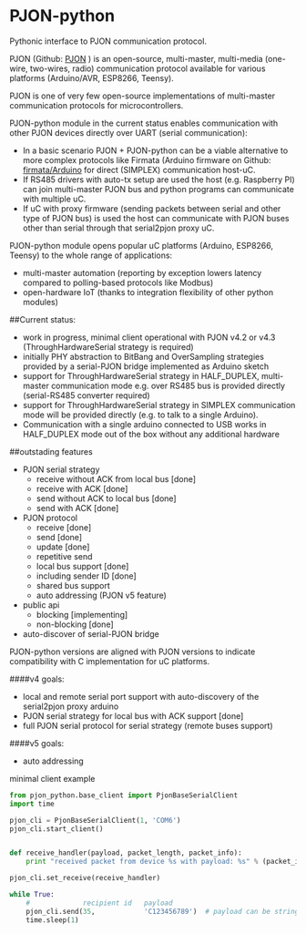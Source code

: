 # PJON-python
Pythonic interface to PJON communication protocol.

PJON (Github: [PJON](https://github.com/gioblu/PJON/) ) is an open-source, multi-master, multi-media (one-wire, two-wires, radio) communication protocol available for various platforms (Arduino/AVR, ESP8266, Teensy).

PJON is one of very few open-source implementations of multi-master communication protocols for microcontrollers. 

PJON-python module in the current status enables communication with other PJON devices directly over UART (serial communication): 

- In a basic scenario PJON + PJON-python can be a viable alternative to more complex protocols like Firmata (Arduino firmware on Github: [firmata/Arduino](https://github.com/firmata/arduino) for direct (SIMPLEX) communication host-uC. 
- If RS485 drivers with auto-tx setup are used the host (e.g. Raspberry PI) can join multi-master PJON bus and python programs can communicate with multiple uC.
- If uC with proxy firmware (sending packets between serial and other type of PJON bus) is used the host can communicate with PJON buses other than serial through that serial2pjon proxy uC.

PJON-python module opens popular uC platforms (Arduino, ESP8266, Teensy) to the whole range of applications:
- multi-master automation (reporting by exception lowers latency compared to polling-based protocols like Modbus)
- open-hardware IoT (thanks to integration flexibility of other python modules)
 

##Current status: 
- work in progress, minimal client operational with PJON v4.2 or v4.3 (ThroughHardwareSerial strategy is required)
- initially PHY abstraction to BitBang and OverSampling strategies provided by a serial-PJON bridge implemented as Arduino sketch
- support for ThroughHardwareSerial strategy in HALF_DUPLEX, multi-master communication mode e.g. over RS485 bus is provided directly (serial-RS485 converter required)
- support for ThroughHardwareSerial strategy in SIMPLEX communication mode will be provided directly (e.g. to talk to a single Arduino).
- Communication with a single arduino connected to USB works in HALF_DUPLEX mode out of the box without any additional hardware  

##outstading features
- PJON serial strategy
  - receive without ACK from local bus [done]
  - receive with ACK [done]
  - send without ACK to local bus [done]
  - send with ACK [done]
- PJON protocol
  - receive [done]
  - send [done]
  - update [done]
  - repetitive send
  - local bus support [done]
  - including sender ID [done]
  - shared bus support
  - auto addressing (PJON v5 feature)
- public api
  - blocking [implementing]
  - non-blocking [done]
- auto-discover of serial-PJON bridge

PJON-python versions are aligned with PJON versions to indicate compatibility with C implementation for uC platforms.

####v4 goals:
- local and remote serial port support with auto-discovery of the serial2pjon proxy arduino
- PJON serial strategy for local bus with ACK support [done]
- full PJON serial protocol for serial strategy (remote buses support)

####v5 goals:
- auto addressing


minimal client example
```python
from pjon_python.base_client import PjonBaseSerialClient
import time

pjon_cli = PjonBaseSerialClient(1, 'COM6')
pjon_cli.start_client()


def receive_handler(payload, packet_length, packet_info):
    print "received packet from device %s with payload: %s" % (packet_info.sender_id, payload)

pjon_cli.set_receive(receive_handler)

while True:
    #             recipient id   payload
    pjon_cli.send(35,            'C123456789')  # payload can be string or an array of bytes (or any type suitable for casting to byte)
    time.sleep(1)
```
